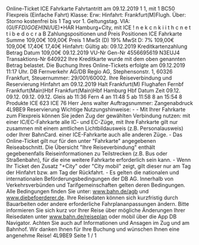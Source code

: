 Online-Ticket ICE Fahrkarte Fahrtantritt am 09.12.2019 1 1, mit 1 BC50 Flexpreis (Einfache Fahrt) Klasse: Erw: Hinfahrt: Frankfurt(M)Flugh. Über: Storno kostenfrei bis 1 Tag vor 1. Geltungstag. VIA: (GI/F*FD)*GOE*H*(NI/UE)*HAR Hamburg+City, mit ICE ! n e k c n k i i t h c n e t t i b e d o c r a B Zahlungspositionen und Preis Positionen ICE Fahrkarte Summe 109,00€ 109,00€ Preis 1 MwSt (D) 19% MwSt D: 7% 109,00€ 109,00€ 17,40€ 17,40€ Hinfahrt: Gültig ab: 09.12.2019 Kreditkartenzahlung Betrag Datum 109,00€ 09.12.2019 VU-Nr Gen-Nr 4556695619 N3EUJ4 Transaktions-Nr 640922 Ihre Kreditkarte wurde mit dem oben genannten Betrag belastet. Die Buchung Ihres Online-Tickets erfolgte am 09.12.2019 11:17 Uhr. DB Fernverkehr AG/DB Regio AG, Stephensonstr. 1, 60326 Frankfurt, Steuernummer: 29/001/60002. Ihre Reiseverbindung und Reservierung Hinfahrt am 09.12.2019 Halt Frankfurt(M) Flughafen Fernbf Frankfurt(Main)Hbf Frankfurt(Main)Hbf Hamburg Hbf Datum Zeit 09.12. 09.12. 09.12. 09.12. Gleis ab 11:36 Fern 4 an 11:48 5 ab 11:58 8 an 15:54 8 Produkte ICE 623 ICE 76 Herr Jens walter Auftragsnummer: Zangenabdruck 4L9BE9 Reservierung Wichtige Nutzungshinweise: - - Mit Ihrer Fahrkarte zum Flexpreis können Sie jeden Zug der gewählten Verbindung nutzen: mit einer IC/EC-Fahrkarte alle IC- und EC-Züge, mit Ihre Fahrkarte gilt nur zusammen mit einem amtlichen Lichtbildausweis (z.B. Personalausweis) oder Ihrer BahnCard. einer ICE-Fahrkarte auch alle anderen Züge. - Das Online-Ticket gilt nur für den unter "Fahrkarte" angegebenen Reiseabschnitt. Die Übersicht "Ihre Reiseverbindung" enthält gegebenenfalls Reiseinformationen zu Teilstrecken (z.B. Bus oder Straßenbahn), für die eine weitere Fahrkarte erforderlich sein kann. - Wenn Ihr Ticket den Zusatz "+City" oder "City mobil" zeigt, gilt dieser nur am Tag der Hinfahrt bzw. am Tag der Rückfahrt. - Es gelten die nationalen und internationalen Beförderungsbedingungen der DB AG. Innerhalb von Verkehrsverbünden und Tarifgemeinschaften gelten deren Bedingungen. Alle Bedingungen finden Sie unter: www.bahn.de/agb und www.diebefoerderer.de. Ihre Reisedaten können sich kurzfristig durch Bauarbeiten oder andere erforderliche Fahrplananpassungen ändern. Bitte informieren Sie sich kurz vor Ihrer Reise über mögliche Änderungen Ihrer Reisedaten unter www.bahn.de/reiseplan oder mobil über die App DB Navigator. Achten Sie auch auf Informationen und Ansagen im Zug und am Bahnhof. Wir danken Ihnen für Ihre Buchung und wünschen Ihnen eine angenehme Reise! 4L9BE9 Seite 1 / 1